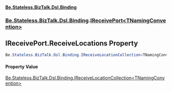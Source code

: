#### [Be.Stateless.BizTalk.Dsl.Binding](README.md 'README')
### [Be.Stateless.BizTalk.Dsl.Binding](Be.Stateless.BizTalk.Dsl.Binding.md 'Be.Stateless.BizTalk.Dsl.Binding').[IReceivePort&lt;TNamingConvention&gt;](IReceivePort_TNamingConvention_.md 'Be.Stateless.BizTalk.Dsl.Binding.IReceivePort<TNamingConvention>')

## IReceivePort<TNamingConvention>.ReceiveLocations Property

```csharp
Be.Stateless.BizTalk.Dsl.Binding.IReceiveLocationCollection<TNamingConvention> ReceiveLocations { get; }
```

#### Property Value
[Be.Stateless.BizTalk.Dsl.Binding.IReceiveLocationCollection&lt;](IReceiveLocationCollection_TNamingConvention_.md 'Be.Stateless.BizTalk.Dsl.Binding.IReceiveLocationCollection<TNamingConvention>')[TNamingConvention](IReceivePort_TNamingConvention_.md#Be.Stateless.BizTalk.Dsl.Binding.IReceivePort_TNamingConvention_.TNamingConvention 'Be.Stateless.BizTalk.Dsl.Binding.IReceivePort<TNamingConvention>.TNamingConvention')[&gt;](IReceiveLocationCollection_TNamingConvention_.md 'Be.Stateless.BizTalk.Dsl.Binding.IReceiveLocationCollection<TNamingConvention>')
